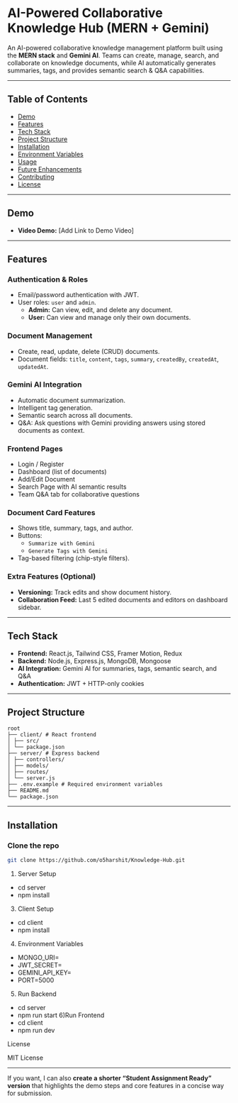 # AI-Powered Collaborative Knowledge Hub (MERN + Gemini)

An AI-powered collaborative knowledge management platform built using the **MERN stack** and **Gemini AI**. Teams can create, manage, search, and collaborate on knowledge documents, while AI automatically generates summaries, tags, and provides semantic search & Q&A capabilities.

---

## Table of Contents

- [Demo](#demo)
- [Features](#features)
- [Tech Stack](#tech-stack)
- [Project Structure](#project-structure)
- [Installation](#installation)
- [Environment Variables](#environment-variables)
- [Usage](#usage)
- [Future Enhancements](#future-enhancements)
- [Contributing](#contributing)
- [License](#license)

---

## Demo

- **Video Demo:** [Add Link to Demo Video]

---

## Features

### Authentication & Roles
- Email/password authentication with JWT.
- User roles: `user` and `admin`.
  - **Admin:** Can view, edit, and delete any document.
  - **User:** Can view and manage only their own documents.

### Document Management
- Create, read, update, delete (CRUD) documents.
- Document fields: `title`, `content`, `tags`, `summary`, `createdBy`, `createdAt`, `updatedAt`.

### Gemini AI Integration
- Automatic document summarization.
- Intelligent tag generation.
- Semantic search across all documents.
- Q&A: Ask questions with Gemini providing answers using stored documents as context.

### Frontend Pages
- Login / Register
- Dashboard (list of documents)
- Add/Edit Document
- Search Page with AI semantic results
- Team Q&A tab for collaborative questions

### Document Card Features
- Shows title, summary, tags, and author.
- Buttons:
  - `Summarize with Gemini`
  - `Generate Tags with Gemini`
- Tag-based filtering (chip-style filters).

### Extra Features (Optional)
- **Versioning:** Track edits and show document history.
- **Collaboration Feed:** Last 5 edited documents and editors on dashboard sidebar.

---

## Tech Stack

- **Frontend:** React.js, Tailwind CSS, Framer Motion, Redux
- **Backend:** Node.js, Express.js, MongoDB, Mongoose
- **AI Integration:** Gemini AI for summaries, tags, semantic search, and Q&A
- **Authentication:** JWT + HTTP-only cookies

---

## Project Structure
```
root
├── client/ # React frontend
│ ├── src/
│ └── package.json
├── server/ # Express backend
│ ├── controllers/
│ ├── models/
│ ├── routes/
│ └── server.js
├── .env.example # Required environment variables
├── README.md
└── package.json
```

---

## Installation

### Clone the repo

```bash
git clone https://github.com/o5harshit/Knowledge-Hub.git
```

1) Server Setup
 - cd server
 - npm install
3) Client Setup
 - cd client
 - npm install
4) Environment Variables
 - MONGO_URI=<Your MongoDB connection string>
 - JWT_SECRET=<Your JWT secret>
 - GEMINI_API_KEY=<Your Gemini API key>
 - PORT=5000
5) Run Backend
 - cd server
 - npm run start
6)Run Frontend
 - cd client
 - npm run dev

License

MIT License

---

If you want, I can also **create a shorter “Student Assignment Ready” version** that highlights the demo steps and core features in a concise way for submission. 
